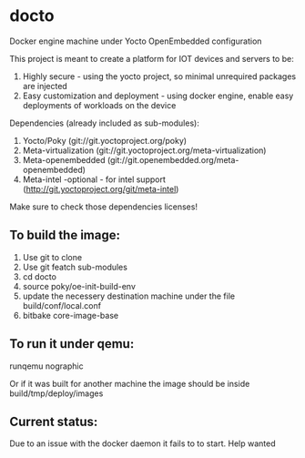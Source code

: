 # docto
Docker engine machine under Yocto OpenEmbedded configuration

This project is meant to create a platform for IOT devices and servers to be:
1. Highly secure - using the yocto project, so minimal unrequired packages are injected
2. Easy customization and deployment - using docker engine, enable easy deployments of workloads on the device

Dependencies (already included as sub-modules):
1. Yocto/Poky (git://git.yoctoproject.org/poky)
2. Meta-virtualization (git://git.yoctoproject.org/meta-virtualization)
3. Meta-openembedded (git://git.openembedded.org/meta-openembedded)
4. Meta-intel -optional - for intel support (http://git.yoctoproject.org/git/meta-intel)

Make sure to check those dependencies licenses!

To build the image:
-------------------
1. Use git to clone
2. Use git featch sub-modules
3. cd docto
4. source poky/oe-init-build-env
5. update the necessery destination machine under the file build/conf/local.conf
6. bitbake core-image-base

To run it under qemu:
---------------------
runqemu nographic

Or if it was built for another machine the image should be inside build/tmp/deploy/images

Current status:
---------------
Due to an issue with the docker daemon it fails to to start.
Help wanted
